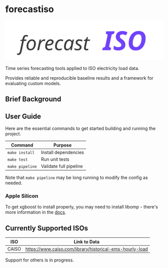 # forecastiso

![logo](./logo.svg)

Time series forecasting tools applied to ISO electricity load data.

Provides reliable and reproducible baseline results and a framework for evaluating custom models.

## Brief Background

## User Guide

Here are the essential commands to get started building and running the project.

| Command         | Purpose                |
| --------------- | ---------------------- |
| `make install`  | Install dependencies   |
| `make test`     | Run unit tests         |
| `make pipeline` | Validate full pipeline |

Note that `make pipeline` may be long running to modify the config as needed.

### Apple Silicon

To get xgboost to install properly, you may need to install libomp - there's more information in the [docs](https://xgboost.readthedocs.io/en/latest/install.html).

## Currently Supported ISOs

| ISO   | Link to Data                                             |
| ----- | -------------------------------------------------------- |
| CAISO | https://www.caiso.com/library/historical-ems-hourly-load |

Support for others is in progress.
